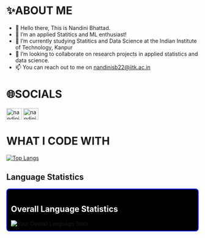 
# ✨ABOUT ME
- 👋 Hello there, This is Nandini Bhattad.
- 👀 I’m an applied Statitics and ML enthusiast!
- :book: I’m currently studying Statitics and Data Science at the Indian Institute of Technology, Kanpur
- 🤝 I’m looking to collaborate on research projects in applied statistics and data science.
- 📫 You can reach out to me on nandinisb22@iitk.ac.in


# 🌐SOCIALS

<a href="https://linkedin.com/in/nandini bhattad" target="blank"><img align="center" src="https://raw.githubusercontent.com/rahuldkjain/github-profile-readme-generator/master/src/images/icons/Social/linked-in-alt.svg" alt="nandini bhattad" height="30" width="40" /></a>
<a href="https://instagram.com/nandinisb_13" target="blank"><img align="center" src="https://raw.githubusercontent.com/rahuldkjain/github-profile-readme-generator/master/src/images/icons/Social/instagram.svg" alt="nandinisb_13" height="30" width="40" /></a>

# WHAT I CODE WITH

[![Top Langs](https://github-readme-stats.vercel.app/api/top-langs/?username=NandiniBhattad13&layout=compact)](https://github.com/NandiniBhattad13)

## Language Statistics

<div style="background-color: black; border: 2px solid blue; padding: 10px; border-radius: 8px;">
  <h2 style="color: white;">Overall Language Statistics</h2>
  <img src="https://github-readme-stats.vercel.app/api/top-langs/?username=NandiniBhattad13" alt="Your Overall Language Stats" />
</div
  


<!---
NandiniBhattad13/NandiniBhattad13 is a ✨ special ✨ repository because its `README.md` (this file) appears on your GitHub profile.
You can click the Preview link to take a look at your changes.
--->
